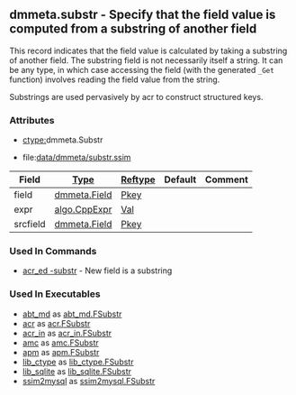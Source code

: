 ## dmmeta.substr - Specify that the field value is computed from a substring of another field
<a href="#dmmeta-substr"></a>

This record indicates that the field value is calculated by taking a substring of another
field. The substring field is not necessarily itself a string. It can be any type, in which case
accessing the field (with the generated `_Get` function) involves reading the field value from
the string.

Substrings are used pervasively by acr to construct structured keys.

### Attributes
<a href="#attributes"></a>
<!-- dev.mdmark  mdmark:MDSECTION  state:BEG_AUTO  param:Attributes -->
* [ctype:](/txt/ssimdb/dmmeta/ctype.md)dmmeta.Substr

* file:[data/dmmeta/substr.ssim](/data/dmmeta/substr.ssim)

|Field|[Type](/txt/ssimdb/dmmeta/ctype.md)|[Reftype](/txt/ssimdb/dmmeta/reftype.md)|Default|Comment|
|---|---|---|---|---|
|field|[dmmeta.Field](/txt/ssimdb/dmmeta/field.md)|[Pkey](/txt/exe/amc/reftypes.md#pkey)|||
|expr|[algo.CppExpr](/txt/protocol/algo/CppExpr.md)|[Val](/txt/exe/amc/reftypes.md#val)|||
|srcfield|[dmmeta.Field](/txt/ssimdb/dmmeta/field.md)|[Pkey](/txt/exe/amc/reftypes.md#pkey)|||

<!-- dev.mdmark  mdmark:MDSECTION  state:END_AUTO  param:Attributes -->

### Used In Commands
<a href="#used-in-commands"></a>
<!-- dev.mdmark  mdmark:MDSECTION  state:BEG_AUTO  param:CmdlineUses -->

* [acr_ed -substr](/txt/exe/acr_ed/README.md) - New field is a substring 

<!-- dev.mdmark  mdmark:MDSECTION  state:END_AUTO  param:CmdlineUses -->

### Used In Executables
<a href="#used-in-executables"></a>
<!-- dev.mdmark  mdmark:MDSECTION  state:BEG_AUTO  param:ImdbUses -->

* [abt_md](/txt/exe/abt_md/internals.md) as [abt_md.FSubstr](/txt/exe/abt_md/internals.md#abt_md-fsubstr)
* [acr](/txt/exe/acr/internals.md) as [acr.FSubstr](/txt/exe/acr/internals.md#acr-fsubstr)
* [acr_in](/txt/exe/acr_in/internals.md) as [acr_in.FSubstr](/txt/exe/acr_in/internals.md#acr_in-fsubstr)
* [amc](/txt/exe/amc/internals.md) as [amc.FSubstr](/txt/exe/amc/internals.md#amc-fsubstr)
* [apm](/txt/exe/apm/internals.md) as [apm.FSubstr](/txt/exe/apm/internals.md#apm-fsubstr)
* [lib_ctype](/txt/lib/lib_ctype/README.md) as [lib_ctype.FSubstr](/txt/lib/lib_ctype/README.md#lib_ctype-fsubstr)
* [lib_sqlite](/txt/lib/lib_sqlite/README.md) as [lib_sqlite.FSubstr](/txt/lib/lib_sqlite/README.md#lib_sqlite-fsubstr)
* [ssim2mysql](/txt/exe/ssim2mysql/internals.md) as [ssim2mysql.FSubstr](/txt/exe/ssim2mysql/internals.md#ssim2mysql-fsubstr)

<!-- dev.mdmark  mdmark:MDSECTION  state:END_AUTO  param:ImdbUses -->

